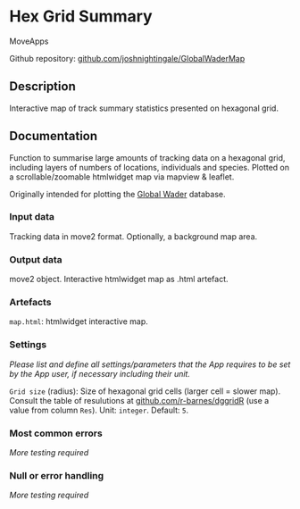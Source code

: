 # Hex Grid Summary

MoveApps

Github repository: [github.com/joshnightingale/GlobalWaderMap](https://www.github.com/joshnightingale/GlobalWaderMap)

## Description
Interactive map of track summary statistics presented on hexagonal grid.

## Documentation
Function to summarise large amounts of tracking data on a hexagonal grid, including layers of numbers of locations, individuals and species. Plotted on a scrollable/zoomable htmlwidget map via mapview & leaflet.

Originally intended for plotting the [Global Wader](https://www.globalwader.org) database.

### Input data
Tracking data in move2 format. Optionally, a background map area.

### Output data
move2 object. Interactive htmlwidget map as .html artefact.

### Artefacts
`map.html`: htmlwidget interactive map.

### Settings 
*Please list and define all settings/parameters that the App requires to be set by the App user, if necessary including their unit.*

`Grid size` (radius): Size of hexagonal grid cells (larger cell = slower map). Consult the table of resulutions at [github.com/r-barnes/dggridR](https://github.com/r-barnes/dggridR) (use a value from column `Res`). Unit: `integer`. Default: `5`.

### Most common errors
*More testing required*

### Null or error handling
*More testing required*